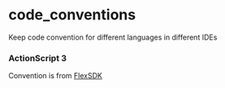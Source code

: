 # code_conventions
<div>
Keep code convention for different languages in different IDEs
</div>
<div>
<h3>ActionScript 3</h3> Convention is from <a href="http://sourceforge.net/adobe/flexsdk/wiki/Coding%20Conventions/">FlexSDK</a>
</div>
